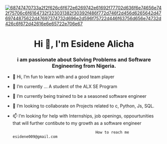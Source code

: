 [![68747470733a2f2f626c6f672e6269742e61692f77702d636f6e74656e742f75706c6f6164732f323031382f30392f486f772d746f2d456d6265642d4769744875622d47697374732d696e2d596f75722d446f63756d656e74732d426c6f672d42616e6e65722e706e67](https://user-images.githubusercontent.com/105487086/179811633-19c51eb8-eea0-4bc3-863e-ab833a1dff6f.png)](https://camo.githubusercontent.com/6c6cfa84e80a1c4c43abba4ab187c138bb5dbb19238af9df59fed70363fa4902/68747470733a2f2f696d672e6672656570696b2e636f6d2f667265652d766563746f722f7465656e616765722d626f792d626564726f6f6d2d696e746572696f722d636f6d7075746572732d6465736b5f3130373739312d323733382e6a70673f773d38323626743d73743d313636353937313332357e6578703d313636353937313932357e686d61633d65633064666132643765356561623137303133316164653731383530316363363666306565623037343935636134393364333863303932623531386362386139)




<h1 align="center">Hi 👋, I'm Esidene Alicha </h1>
<h3 align="center">i am passionate about Solving Problems and Software Engineering from Nigeria.</h3>





- 👋 Hi, I’m fun to learn with and a good team player
- 👀 I’m currently ... A student of the ALX SE Program
- 🌱 I’m currently being trained to be a seasoned software engineer
- 💞️ I’m looking to collaborate on Projects related to c, Python, Js, SQL.
- 📫 I’m looking for help with Internships, job openings, oppourtunities that will further contibute to my growth as a software engineer
      
                                           How to reach me esidene009@gmail.com

<!---
dene009/dene009 is a ✨ special ✨ repository because its `README.md` (this file) appears on your GitHub profile.
You can click the Preview link to take a look at your changes.
--->
